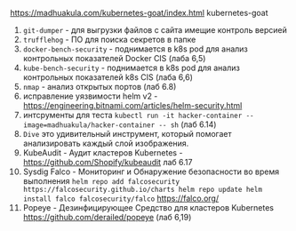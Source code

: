 https://madhuakula.com/kubernetes-goat/index.html
kubernetes-goat
1. `git-dumper` - для выгрузки файлов с сайта имещие контроль версией
2. `trufflehog` - ПО для поиска секретов в папке
3. `docker-bench-security` - поднимается в k8s pod для анализ контрольных показателей Docker CIS (лаба 6,5)
4. `kube-bench-security` - поднимается в k8s pod для анализ контрольных показателей k8s CIS (лаба 6,6)
5. `nmap` - анализ открытых портов (лаб 6.8)
6. исправление уязвимости helm v2 - https://engineering.bitnami.com/articles/helm-security.html
7. интсрументы для теста `kubectl run -it hacker-container --image=madhuakula/hacker-container -- sh` (лаб 6.14)
8. `Dive` это удивительный инструмент, который помогает анализировать каждый слой изображения.
9. KubeAudit - Аудит кластеров Kubernetes - https://github.com/Shopify/kubeaudit лаб 6.17
10. Sysdig Falco - Мониторинг и Обнаружение безопасности во время выполнения
    `helm repo add falcosecurity https://falcosecurity.github.io/charts
    helm repo update
    helm install falco falcosecurity/falco`
      https://falco.org/
11. Popeye - Дезинфицирующее Средство для кластеров Kubernetes https://github.com/derailed/popeye (лаб 6,19)
